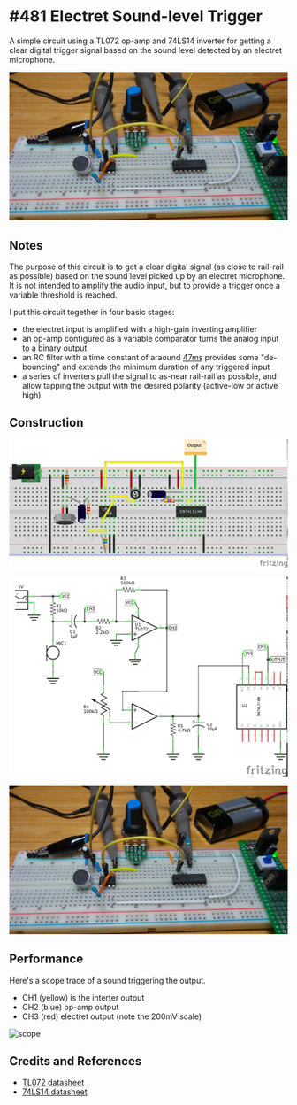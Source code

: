 # #481 Electret Sound-level Trigger

A simple circuit using a TL072 op-amp and 74LS14 inverter for getting a clear digital trigger signal based on the sound level detected by an electret microphone.

![Build](./assets/SoundLevelTrigger_build.jpg?raw=true)

## Notes

The purpose of this circuit is to get a clear digital signal (as close to rail-rail as possible)
based on the sound level picked up by an electret microphone. It is not intended to amplify the audio input,
but to provide a trigger once a variable threshold is reached.

I put this circuit together in four basic stages:

* the electret input is amplified with a high-gain inverting amplifier
* an op-amp configured as a variable comparator turns the analog input to a binary output
* an RC filter with a time constant of araound [47ms](https://www.wolframalpha.com/input/?i=4.7k%CE%A9*10%C2%B5F) provides some "de-bouncing" and extends the minimum duration of any triggered input
* a series of inverters pull the signal to as-near rail-rail as possible, and allow tapping the output with the desired polarity (active-low or active high)

## Construction

![Breadboard](./assets/SoundLevelTrigger_bb.jpg?raw=true)

![Schematic](./assets/SoundLevelTrigger_schematic.jpg?raw=true)

![Build](./assets/SoundLevelTrigger_build.jpg?raw=true)

## Performance

Here's a scope trace of a sound triggering the output.

* CH1 (yellow) is the interter output
* CH2 (blue) op-amp output
* CH3 (red) electret output (note the 200mV scale)

![scope](./assets/scope.jpg?raw=true)

## Credits and References

* [TL072 datasheet](http://parts.io/detail/12204535/TL072)
* [74LS14 datasheet](https://www.futurlec.com/74LS/74LS14.shtml)
